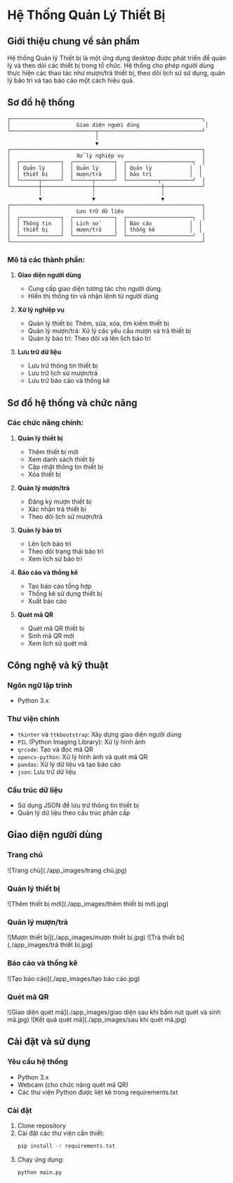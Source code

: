 # Hệ Thống Quản Lý Thiết Bị

## Giới thiệu chung về sản phẩm
Hệ thống Quản lý Thiết bị là một ứng dụng desktop được phát triển để quản lý và theo dõi các thiết bị trong tổ chức. Hệ thống cho phép người dùng thực hiện các thao tác như mượn/trả thiết bị, theo dõi lịch sử sử dụng, quản lý bảo trì và tạo báo cáo một cách hiệu quả.

## Sơ đồ hệ thống
```
┌─────────────────────────────────────────────────────────────┐
│                     Giao diện người dùng                     │
└───────────────────────────┬─────────────────────────────────┘
                            │
                            ▼
┌─────────────────────────────────────────────────────────────┐
│                     Xử lý nghiệp vụ                         │
│  ┌─────────────┐  ┌─────────────┐  ┌─────────────────────┐  │
│  │ Quản lý     │  │ Quản lý     │  │ Quản lý            │  │
│  │ thiết bị    │  │ mượn/trả    │  │ bảo trì            │  │
│  └──────┬──────┘  └──────┬──────┘  └──────────┬──────────┘  │
└─────────┼────────────────┼─────────────────────┼────────────┘
          │                │                     │
          ▼                ▼                     ▼
┌─────────────────────────────────────────────────────────────┐
│                     Lưu trữ dữ liệu                         │
│  ┌─────────────┐  ┌─────────────┐  ┌─────────────────────┐  │
│  │ Thông tin   │  │ Lịch sử     │  │ Báo cáo            │  │
│  │ thiết bị    │  │ mượn/trả    │  │ thống kê           │  │
│  └─────────────┘  └─────────────┘  └─────────────────────┘  │
└─────────────────────────────────────────────────────────────┘
```

### Mô tả các thành phần:
1. **Giao diện người dùng**
   - Cung cấp giao diện tương tác cho người dùng
   - Hiển thị thông tin và nhận lệnh từ người dùng

2. **Xử lý nghiệp vụ**
   - Quản lý thiết bị: Thêm, sửa, xóa, tìm kiếm thiết bị
   - Quản lý mượn/trả: Xử lý các yêu cầu mượn và trả thiết bị
   - Quản lý bảo trì: Theo dõi và lên lịch bảo trì

3. **Lưu trữ dữ liệu**
   - Lưu trữ thông tin thiết bị
   - Lưu trữ lịch sử mượn/trả
   - Lưu trữ báo cáo và thống kê

## Sơ đồ hệ thống và chức năng

### Các chức năng chính:
1. **Quản lý thiết bị**
   - Thêm thiết bị mới
   - Xem danh sách thiết bị
   - Cập nhật thông tin thiết bị
   - Xóa thiết bị

2. **Quản lý mượn/trả**
   - Đăng ký mượn thiết bị
   - Xác nhận trả thiết bị
   - Theo dõi lịch sử mượn/trả

3. **Quản lý bảo trì**
   - Lên lịch bảo trì
   - Theo dõi trạng thái bảo trì
   - Xem lịch sử bảo trì

4. **Báo cáo và thống kê**
   - Tạo báo cáo tổng hợp
   - Thống kê sử dụng thiết bị
   - Xuất báo cáo

5. **Quét mã QR**
   - Quét mã QR thiết bị
   - Sinh mã QR mới
   - Xem lịch sử quét mã

## Công nghệ và kỹ thuật

### Ngôn ngữ lập trình
- Python 3.x

### Thư viện chính
- `tkinter` và `ttkbootstrap`: Xây dựng giao diện người dùng
- `PIL` (Python Imaging Library): Xử lý hình ảnh
- `qrcode`: Tạo và đọc mã QR
- `opencv-python`: Xử lý hình ảnh và quét mã QR
- `pandas`: Xử lý dữ liệu và tạo báo cáo
- `json`: Lưu trữ dữ liệu

### Cấu trúc dữ liệu
- Sử dụng JSON để lưu trữ thông tin thiết bị
- Quản lý dữ liệu theo cấu trúc phân cấp

## Giao diện người dùng

### Trang chủ
![Trang chủ](./app_images/trang chủ.jpg)

### Quản lý thiết bị
![Thêm thiết bị mới](./app_images/thêm thiết bị mới.jpg)

### Quản lý mượn/trả
![Mượn thiết bị](./app_images/mượn thiết bị.jpg)
![Trả thiết bị](./app_images/trả thiết bị.jpg)

### Báo cáo và thống kê
![Tạo báo cáo](./app_images/tạo báo cáo.jpg)

### Quét mã QR
![Giao diện quét mã](./app_images/giao diện sau khi bấm nút quét và sinh mã.jpg)
![Kết quả quét mã](./app_images/sau khi quét mã.jpg)

## Cài đặt và sử dụng

### Yêu cầu hệ thống
- Python 3.x
- Webcam (cho chức năng quét mã QR)
- Các thư viện Python được liệt kê trong requirements.txt

### Cài đặt
1. Clone repository
2. Cài đặt các thư viện cần thiết:
   ```bash
   pip install -r requirements.txt
   ```
3. Chạy ứng dụng:
   ```bash
   python main.py
   ```
